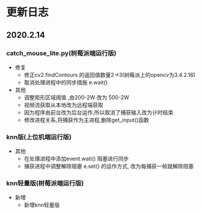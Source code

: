 # 更新日志
## 2020.2.14
### catch_mouse_lite.py(树莓派端运行版)
- 修复
  - 修正cv2.findContours 的返回值数量2->3(树莓派上的opencv为3.4.2.16)
  - 取消处理进程中的同步措施 e.wait()
- 其他
  - 调整矩形区域阈值 ,由200-2W 改为 500-2W
  - 视频流获取从本地改为远程端获取
  - 因为程序由前台改为后台运作,所以取消了捕获输入改为计时结束
  - 修改进程关系,将捕获作为主进程,删除get_input()函数
### knn版(上位机端运行版)
- 其他
  - 在处理进程中添加event.wati() 阻塞进行同步
  - 捕获进程中调整解除阻塞 e.set() 的运作方式, 改为每捕获一帧就解除阻塞
### knn轻量版(树莓派端运行版)
- 新增
  - 新增knn轻量版